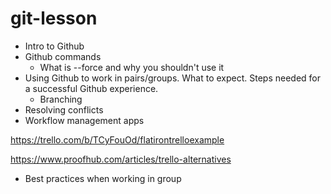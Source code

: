 # git-lesson

- Intro to Github
- Github commands
   - What is --force and why you shouldn't use it
- Using Github to work in pairs/groups. What to expect. Steps needed for a successful Github experience.
  - Branching
- Resolving conflicts
- Workflow management apps

https://trello.com/b/TCyFouOd/flatirontrelloexample

https://www.proofhub.com/articles/trello-alternatives

- Best practices when working in group